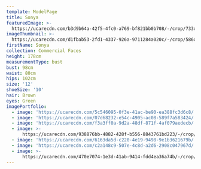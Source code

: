 ```yaml
---
template: ModelPage
title: Sonya
featuredImage: >-
  https://ucarecdn.com/b3d9b64a-42f5-4fc0-a769-bf821bb0b708/-/crop/733x390/0,139/-/preview/
imageThumbnail: >-
  https://ucarecdn.com/d1fbab53-2fd1-4337-926a-9711284a020c/-/crop/586x838/31,0/-/preview/
firstName: Sonya
collection: Commercial Faces
height: 178cm
measurementType: bust
bust: 98cm
waist: 80cm
hips: 102cm
size: '12'
shoeSize: '10'
hair: Brown
eyes: Green
imagePortfolio:
  - image: 'https://ucarecdn.com/5c546095-0f3e-41ac-be90-ea388fc3d6c8/'
  - image: 'https://ucarecdn.com/07d68232-e54c-4905-ac08-589f7a583424/'
  - image: 'https://ucarecdn.com/f3a3ff0a-9d2a-48df-871f-4af079aedecb/'
  - image: >-
      https://ucarecdn.com/938876bb-4882-428f-b556-8843761bd223/-/crop/673x959/27,92/-/preview/
  - image: 'https://ucarecdn.com/6163da5d-c220-4e19-9498-9e1b3621679b/'
  - image: 'https://ucarecdn.com/c2a148c9-507e-4c8d-a2d6-2908c047967d/'
  - image: >-
      https://ucarecdn.com/470e7074-1e3d-41ab-9414-fdd4ea36a74b/-/crop/733x1038/0,62/-/preview/
---
```


